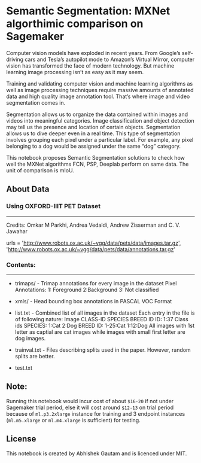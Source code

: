 # Semantic Segmentation: MXNet algorthimic comparison on Sagemaker


Computer vision models have exploded in recent years. From Google’s self-driving cars and Tesla’s autopilot mode to Amazon’s Virtual Mirror, computer vision has transformed the face of modern technology. But machine learning image processing isn’t as easy as it may seem.

Training and validating computer vision and machine learning algorithms as well as image processing techniques require massive amounts of annotated data and high quality image annotation tool. That’s where image and video segmentation comes in.

Segmentation allows us to organize the data contained within images and videos into meaningful categories. Image classification and object detection may tell us the presence and location of certain objects. Segmentation allows us to dive deeper even in a real time. This type of segmentation involves grouping each pixel under a particular label. For example, any pixel belonging to a dog would be assigned under the same “dog” category.

This notebook proposes Semantic Segmentation solutions to check how well the MXNet algorithms FCN, PSP, Deeplab perform on same data. The unit of comparison is mIoU.

## About Data

### Using OXFORD-IIIT PET Dataset
----------------------------------------------
Credits: Omkar M Parkhi, Andrea Vedaldi, Andrew Zisserman and C. V. Jawahar

urls = 'http://www.robots.ox.ac.uk/~vgg/data/pets/data/images.tar.gz',
        'http://www.robots.ox.ac.uk/~vgg/data/pets/data/annotations.tar.gz'

### Contents:
---------------
* trimaps/       - Trimap annotations for every image in the dataset
                       Pixel Annotations: 1: Foreground 2:Background 3: Not classified
          
* xmls/		      - Head bounding box annotations in PASCAL VOC Format

* list.txt	      - Combined list of all images in the dataset
                       Each entry in the file is of following nature:
                           Image CLASS-ID SPECIES BREED ID
                           ID: 1:37 Class ids
                           SPECIES: 1:Cat 2:Dog
                           BREED ID: 1-25:Cat 1:12:Dog
                       All images with 1st letter as captial are cat images while
                       images with small first letter are dog images.
                       
* trainval.txt	  - Files describing splits used in the paper. However, random splits are better.
* test.txt	       

## Note:
Running this notebook would incur cost of about `$16-20` if not under Sagemaker trial period, else it will cost around `$12-13` on trial period because of `ml.p3.2xlarge` instance for training and 3 endpoint instances (`ml.m5.xlarge` or `ml.m4.xlarge` is sufficient) for testing.

## License
This notebook is created by Abhishek Gautam and is licenced under MIT.